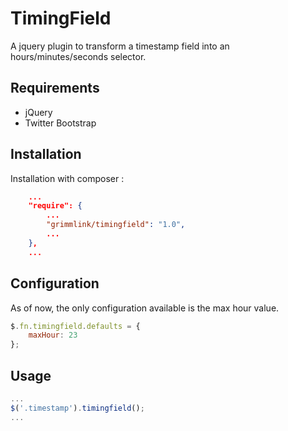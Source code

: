 TimingField
=================

A jquery plugin to transform a timestamp field into an hours/minutes/seconds selector.

Requirements
------------

 * jQuery
 * Twitter Bootstrap

Installation
------------

Installation with composer :

```json
    ...
    "require": {
        ...
        "grimmlink/timingfield": "1.0",
        ...
    },
    ...
```

Configuration
-------------

As of now, the only configuration available is the max hour value.

```javascript
$.fn.timingfield.defaults = {
    maxHour: 23
};
```

Usage
-----

```javascript
...
$('.timestamp').timingfield();
...
```
